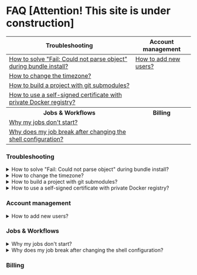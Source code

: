 # FAQ [Attention! This site is under construction]

<!-- markdownlint-disable -->
<table>
  <thead>
    <tr>
      <th>Troubleshooting</th>
      <th>Account management</th>
    </tr>
  </thead>
  <tbody>
  <tr>
    <td><a href="#fail-could-not-parse-object">How to solve "Fail: Could not parse object" during bundle install?</a></td>
    <td><a href="#how-to-add-new-users">How to add new users?</a></td>
  </tr>
  <tr>
    <td><a href="#how-to-change-the-timezone">How to change the timezone?</a></td>
    <td></td>
  </tr>
  <tr>
    <td><a href="#how-to-build-with-git-submodules">How to build a project with git submodules?</a></td>
    <td></td>
  </tr>
  <tr>
    <td><a href="#self-signed-certificate">How to use a self-signed certificate with private Docker registry?</a></td>
    <td></td>
  </tr>
  <tr>
    <th>Jobs & Workflows</th>
    <th>Billing</th>
  </tr>
  <tr>
    <td><a href="#why-my-jobs-dont-start">Why my jobs don't start?</a></td>
    <td></td>
  </tr>
  <tr>
    <td><a href="#shell-configuration">Why does my job break after changing the shell configuration?</a></td>
    <td></td>
  </tr>
  </tbody>
</table>  
 
### Troubleshooting
 
<details>
  <summary id="fail-could-not-parse-object">How to solve "Fail: Could not parse object" during bundle install?</summary>
  <p>
    
If the `bundle install` output looks like this:
```bash
Fetching gem metadata from http://rubygems.org/.......
Fetching gem metadata from http://rubygems.org/..
Updating git://github.com/some/gem.git
fatal: Could not parse object 'a84dd3407eaf064064cca9650c354cb163384467'.
Git error: command `git reset --hard a84dd3407eaf064064cca9650c354cb163384467` in directory /home/runner/somehash/vendor/bundle/ruby/1.9.1/bundler/gems/gem-a84dd3407eaf has failed.
If this error persists you could try removing the cache directory '/home/runner/somehash/vendor/bundle/ruby/1.9.1/cache/bundler/git/gem-cbe2ee16ed53098079007f06cd77ed0890d0d752'
```
    
This problem occurs when there have been changes like 
force-pushes to a git repo which is referenced in a Gemfile. 
You can solve it by following these steps:
- Comment that gem line in the Gemfile
- Run `bundle install`
- Uncomment the gem line in the Gemfile
- Run `bundle install` again

The Gemfile.lock will now reference a valid git revision.
  </p>
</details>

<details>
  <summary id="how-to-change-the-timezone">How to change the timezone?</summary>
  <p>
    
The default timezone in the virtual machine is set to UTC. 
The timezone can be changed in 2 ways:

- Assign a different value to `TZ` environment variable: 
```
export TZ=Europe/Belgrade
```
- Create a symlink in `/etc/localtime` to one of the available timezones:
```
sudo ln -sf /usr/share/zoneinfo/Europe/Belgrade /etc/localtime
```
  </p>
</details>

<details>
  <summary id="how-to-build-with-git-submodules">How to build a project with git submodules?</summary>
  <p>

- Add the following commands as a [prologue][]:
```
git submodule init
git submodule update
```
- Add the following command as an [epilogue][]:
```
git submodule deinit --force .
```
Make sure that Semaphore has permissions to clone your submodules repository. 
In our [private dependencies][private-dependencies] page you can find more
information about setting permissions for private repositories.
  </p>
</details>

<details>
  <summary id="self-signed-certificate">How to use a self-signed certificate with private Docker registry?</summary>
  <p>

If you have a private Docker registry that uses a self-signed SSL certificate 
and pulling the Docker images does not work. The solution is to:

- Add a self-signed certificate as a [secret][] on Semaphore
- Save it under the name of domain.crt
- Add the following command to your pipeline
```
sudo mv $SEMAPHORE_GIT_DIR/domain.crt /etc/docker/certs.d/myregistrydomain.com:5000/ca.crt
```
This will allow the connection to a private remote registry using the self-signed certificate.
  </p>
</details>

### Account management

<details>
  <summary id="how-to-add-new-users">How to add new users?</summary>
  <p>
    
Go to the `People` page of your organization and click on `Refresh list` button.
  </p>
</details>

### Jobs & Workflows

 <details>
 <summary id="why-my-jobs-dont-start">Why my jobs don't start?</summary>
  <p>
    
You might be hitting the quota limitation. Check your organization's quota
in Billing > See detailed insights… > Quota. More information about quota 
and how to ask for an increase here: 
https://docs.semaphoreci.com/article/133-quotas-and-limits.

You may also run `sem get jobs` to display all running jobs 
so you may confirm how much quota is being used. 
More information about `sem get`: 
https://docs.semaphoreci.com/article/53-sem-reference#sem-get-examples.
  </p>
</details>

<details>
  <summary id="shell-configuration">Why does my job break after changing the shell configuration?</summary>
  <p>
    
Adding any of the following to your shell is not supported and will cause the jobs to immediately fail.
```
set -e
set -o pipefail
set -euxo pipefail
```
  </p>
  <p>
  
This also applies when sourcing a script that contains the previous settings:
```
source ~/my_script
. ~/my_script
```
  </p>
</details>

### Billing



[prologue]: https://docs.semaphoreci.com/reference/pipeline-yaml-reference/#the-prologue-property
[epilogue]: https://docs.semaphoreci.com/reference/pipeline-yaml-reference/#the-epilogue-property
[private-dependencies]: https://docs.semaphoreci.com/essentials/using-private-dependencies/
[secret]: https://docs.semaphoreci.com/essentials/using-secrets/
